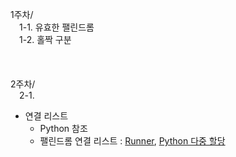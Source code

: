 1주차/  
&emsp;1-1. 유효한 팰린드롬  
&emsp;1-2. 홀짝 구분
<br/>   
<br/>   
2주차/  
&emsp;2-1. 
- 연결 리스트
    - Python 참조
    - 팰린드롬 연결 리스트 : [Runner](https://medium.com/@heeee/python-%ED%8C%B0%EB%A6%B0%EB%93%9C%EB%A1%AC-%EC%97%B0%EA%B2%B0-%EB%A6%AC%EC%8A%A4%ED%8A%B8-ff0009a85496), [Python 다중 할당](https://volatile.tistory.com/9)
    